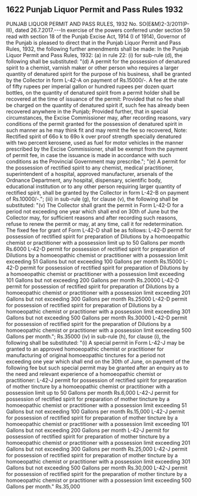 ## 1622 Punjab Liquor Permit and Pass Rules 1932
 
PUNJAB LIQUOR PERMIT AND PASS RULES, 1932
No. SO(E&M)2-3/2011(P-III), dated 26.7.2017.---In exercise of the powers conferred under section 59 read with section 18 of the Punjab Excise Act, 1914 (I of 1914), Governor of the Punjab is pleased to direct that in the Punjab Liquor Permit and Pass Rules, 1932, the following further amendments shall be made:
In the Punjab Liquor Permit and Pass Rules, 1932:
(a) in rule 22:
(i) for sub-rule (d), the following shall be substituted:
"(d) A permit for the possession of denatured spirit to a chemist, varnish maker or other person who requires a larger quantity of denatured spirit for the purpose of his business, shall be granted by the Collector in form L-42-A on payment of Rs.15000/-.
A fee at the rate of fifty rupees per imperial gallon or hundred rupees per dozen quart bottles, on the quantity of denatured spirit from a permit holder shall be recovered at the time of issuance of the permit:
Provided that no fee shall be charged on the quantity of denatured spirit if, such fee has already been recovered anywhere in the Punjab;
Provided further, that in special circumstances, the Excise Commissioner may, after recording reasons, vary conditions of the permit granted for the possession of denatured spirit in such manner as he may think fit and may remit the fee so recovered,
Note: Rectified spirit of 66o k to 69o k over proof strength specially denatured with two percent kerosene, used as fuel for motor vehicles in the manner prescribed by the Excise Commissioner, shall be exempt from the payment of permit fee, in case the issuance is made in accordance with such conditions as the Provincial Government may prescribe.";
"(e) A permit for the possession of rectified spirit to any chemist, medical practitioner, superintendent of a hospital, approved manufacturer, arsenals of the Ordnance Department, any hospital, dispensary, scientific body, educational institution or to any other person requiring larger quantity of rectified spirit, shall be granted by the Collector in form L-42-B on payment of Rs.10000/-.";
(iii) in sub-rule (g), for clause (v), the following shall be substituted:
"(v) The Collector shall grant the permit in Form L-42-D for a period not exceeding one year which shall end on 30th of June but the Collector may, for sufficient reasons and after recording such reasons, refuse to renew the permit or may, at any time, call it for redetermination.
The fixed fee for grant of Form L-42-D shall be as follows:
L-42-D permit for possession of rectified spirit for preparation of Dilutions by a homoeopathic chemist or practitioner with a possession limit up to 50 Gallons per month
Rs.6000
L-42-D permit for possession of rectified spirit for preparation of Dilutions by a homoeopathic chemist or practitioner with a possession limit exceeding 51 Gallons but not exceeding 100 Gallons per month
Rs.15000
L-42-D permit for possession of rectified spirit for preparation of Dilutions by a homoeopathic chemist or practitioner with a possession limit exceeding 101 Gallons but not exceeding 200 Gallons per month
Rs.20000
L-42-D permit for possession of rectified spirit for preparation of Dilutions by a homoeopathic chemist or practitioner with a possession limit exceeding 201 Gallons but not exceeding 300 Gallons per month
Rs.25000
L-42-D permit for possession of rectified spirit for preparation of Dilutions by a homoeopathic chemist or practitioner with a possession limit exceeding 301 Gallons but not exceeding 500 Gallons per month
Rs.30000
L-42-D permit for possession of rectified spirit for the preparation of Dilutions by a homoeopathic chemist or practitioner with a possession limit exceeding 500 Gallons per month.";
Rs.35000
(iv) in sub-rule (h), for clause (i), the following shall be substituted:
"(i) A special permit in Form L-42-J may be granted to an approved homoeopathic chemist or practitioner for manufacturing of original homoeopathic tinctures for a period not exceeding one year which shall end on the 30th of June, on payment of the following fee but such special permit may be granted after an enquiry as to the need and relevant experience of a homoeopathic chemist or practitioner:
L-42-J permit for possession of rectified spirit for preparation of mother tincture by a homoeopathic chemist or practitioner with a possession limit up to 50 Gallons per month
Rs.6,000
L-42-J permit for possession of rectified spirit for preparation of mother tincture by a homoeopathic chemist or practitioner with a possession limit exceeding 51 Gallons but not exceeding 100 Gallons per month
Rs.15,000
L-42-J permit for possession of rectified spirit for preparation of mother tincture by a homoeopathic chemist or practitioner with a possession limit exceeding 101 Gallons but not exceeding 200 Gallons per month
L-42-J permit for possession of rectified spirit for preparation of mother tincture by a homoeopathic chemist or practitioner with a possession limit exceeding 201 Gallons but not exceeding 300 Gallons per month
Rs.25,000
L-42-J permit for possession of rectified spirit for preparation of mother tincture by a homoeopathic chemist or practitioner with a possession limit exceeding 301 Gallons but not exceeding 500 Gallons per month
Rs.30,000
L-42-J permit for possession of rectified spirit for the preparation of mother tincture by a homoeopathic chemist or practitioner with a possession limit exceeding 500 Gallons per month."
Rs.35,000


